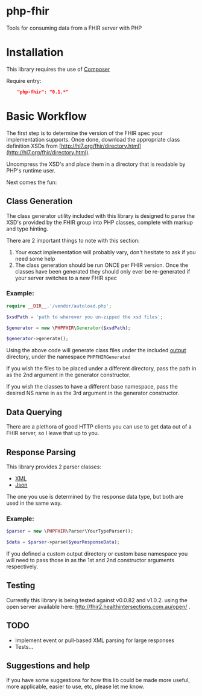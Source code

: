 # php-fhir
Tools for consuming data from a FHIR server with PHP

# Installation

This library requires the use of [Composer](https://getcomposer.org/)

Require entry:
```json
    "php-fhir": "0.1.*"
```

# Basic Workflow

The first step is to determine the version of the FHIR spec your implementation supports.  Once done, download
the appropriate class definition XSDs from [http://hl7.org/fhir/directory.html](http://hl7.org/fhir/directory.html).

Uncompress the XSD's and place them in a directory that is readable by PHP's runtime user.

Next comes the fun:

## Class Generation

The class generator utility included with this library is designed to parse the XSD's provided by the FHIR
group into PHP classes, complete with markup and type hinting.

There are 2 important things to note with this section:

1. Your exact implementation will probably vary, don't hesitate to ask if you need some help
2. The class generation should be run ONCE per FHIR version.  Once the classes
have been generated they should only ever be re-generated if your server switches to a new FHIR spec

### Example:

```php
require __DIR__.'/vendor/autoload.php';

$xsdPath = 'path to wherever you un-zipped the xsd files';

$generator = new \PHPFHIR\Generator($xsdPath);

$generator->generate();
```

Using the above code will generate class files under the included [output](./output) directory, under the namespace
` PHPFHIRGenerated `

If you wish the files to be placed under a different directory, pass the path in as the 2nd argument in the
generator constructor.

If you wish the classes to have a different base namespace, pass the desired NS name in as the 3rd argument in the
generator constructor.

## Data Querying

There are a plethora of good HTTP clients you can use to get data out of a FHIR server, so I leave that up to you.

## Response Parsing

This library provides 2 parser classes:

- [XML](./src/Parser/SimpleXMLResponseParser.php)
- [Json](./src/Parser/JsonResponseParser.php)

The one you use is determined by the response data type, but both are used in the same way.

### Example:

```php
$parser = new \PHPFHIR\Parser\YourTypeParser();

$data = $parser->parse($yourResponseData);
```

If you defined a custom output directory or custom base namespace you will need to pass those in as the 1st and 2nd
constructor arguments respectively.

## Testing

Currently this library is being tested against v0.0.82 and v1.0.2. using the open server available here:
http://fhir2.healthintersections.com.au/open/ .

## TODO

- Implement event or pull-based XML parsing for large responses
- Tests...

## Suggestions and help

If you have some suggestions for how this lib could be made more useful, more applicable, easier to use, etc, please
let me know.
